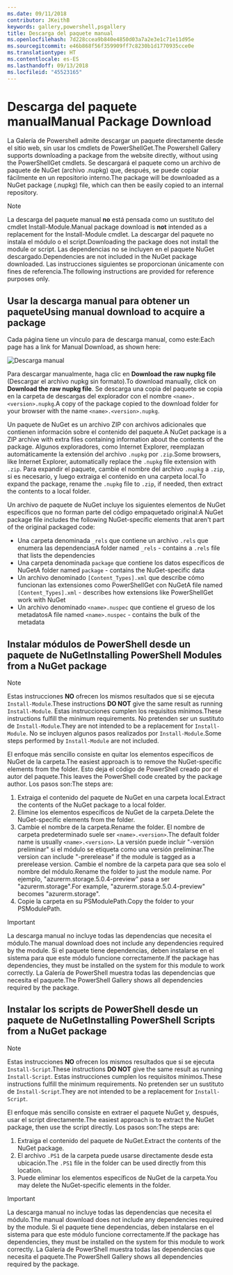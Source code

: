 ```yaml
---
ms.date: 09/11/2018
contributor: JKeithB
keywords: gallery,powershell,psgallery
title: Descarga del paquete manual
ms.openlocfilehash: 7d228ccea9b840e4850d03a7a2e3e1c71e11d95e
ms.sourcegitcommit: e46b868f56f359909ff7c8230b1d1770935cce0e
ms.translationtype: HT
ms.contentlocale: es-ES
ms.lasthandoff: 09/13/2018
ms.locfileid: "45523165"
---
```

# <a name="manual-package-download"></a><span data-ttu-id="c4c50-103">Descarga del paquete manual</span><span class="sxs-lookup"><span data-stu-id="c4c50-103">Manual Package Download</span></span>

<span data-ttu-id="c4c50-104">La Galería de Powershell admite descargar un paquete directamente desde el sitio web, sin usar los cmdlets de PowerShellGet.</span><span class="sxs-lookup"><span data-stu-id="c4c50-104">The Powershell Gallery supports downloading a package from the website directly, without using the PowerShellGet cmdlets.</span></span> <span data-ttu-id="c4c50-105">Se descargará el paquete como un archivo de paquete de NuGet (archivo .nupkg) que, después, se puede copiar fácilmente en un repositorio interno.</span><span class="sxs-lookup"><span data-stu-id="c4c50-105">The package will be downloaded as a NuGet package (.nupkg) file, which can then be easily copied to an internal repository.</span></span>

> [!NOTE]
> <span data-ttu-id="c4c50-106">La descarga del paquete manual **no** está pensada como un sustituto del cmdlet Install-Module.</span><span class="sxs-lookup"><span data-stu-id="c4c50-106">Manual package download is **not** intended as a replacement for the Install-Module cmdlet.</span></span>
> <span data-ttu-id="c4c50-107">La descargar del paquete no instala el módulo o el script.</span><span class="sxs-lookup"><span data-stu-id="c4c50-107">Downloading the package does not install the module or script.</span></span> <span data-ttu-id="c4c50-108">Las dependencias no se incluyen en el paquete NuGet descargado.</span><span class="sxs-lookup"><span data-stu-id="c4c50-108">Dependencies are not included in the NuGet package downloaded.</span></span> <span data-ttu-id="c4c50-109">Las instrucciones siguientes se proporcionan únicamente con fines de referencia.</span><span class="sxs-lookup"><span data-stu-id="c4c50-109">The following instructions are provided for reference purposes only.</span></span>

## <a name="using-manual-download-to-acquire-a-package"></a><span data-ttu-id="c4c50-110">Usar la descarga manual para obtener un paquete</span><span class="sxs-lookup"><span data-stu-id="c4c50-110">Using manual download to acquire a package</span></span>

<span data-ttu-id="c4c50-111">Cada página tiene un vínculo para de descarga manual, como este:</span><span class="sxs-lookup"><span data-stu-id="c4c50-111">Each page has a link for Manual Download, as shown here:</span></span>

![Descarga manual](../../Images/Manual_Item_Download.PNG)

<span data-ttu-id="c4c50-113">Para descargar manualmente, haga clic en **Download the raw nupkg file** (Descargar el archivo nupkg sin formato).</span><span class="sxs-lookup"><span data-stu-id="c4c50-113">To download manually, click on **Download the raw nupkg file**.</span></span> <span data-ttu-id="c4c50-114">Se descarga una copia del paquete se copia en la carpeta de descargas del explorador con el nombre `<name>.<version>.nupkg`.</span><span class="sxs-lookup"><span data-stu-id="c4c50-114">A copy of the package copied to the download folder for your browser with the name `<name>.<version>.nupkg`.</span></span>

<span data-ttu-id="c4c50-115">Un paquete de NuGet es un archivo ZIP con archivos adicionales que contienen información sobre el contenido del paquete.</span><span class="sxs-lookup"><span data-stu-id="c4c50-115">A NuGet package is a ZIP archive with extra files containing information about the contents of the package.</span></span> <span data-ttu-id="c4c50-116">Algunos exploradores, como Internet Explorer, reemplazan automáticamente la extensión del archivo `.nupkg` por `.zip`.</span><span class="sxs-lookup"><span data-stu-id="c4c50-116">Some browsers, like Internet Explorer, automatically replace the `.nupkg` file extension with `.zip`.</span></span> <span data-ttu-id="c4c50-117">Para expandir el paquete, cambie el nombre del archivo `.nupkg` a `.zip`, si es necesario, y luego extraiga el contenido en una carpeta local.</span><span class="sxs-lookup"><span data-stu-id="c4c50-117">To expand the package, rename the `.nupkg` file to `.zip`, if needed, then extract the contents to a local folder.</span></span>

<span data-ttu-id="c4c50-118">Un archivo de paquete de NuGet incluye los siguientes elementos de NuGet específicos que no forman parte del código empaquetado original:</span><span class="sxs-lookup"><span data-stu-id="c4c50-118">A NuGet package file includes the following NuGet-specific elements that aren't part of the original packaged code:</span></span>

- <span data-ttu-id="c4c50-119">Una carpeta denominada `_rels` que contiene un archivo `.rels` que enumera las dependencias</span><span class="sxs-lookup"><span data-stu-id="c4c50-119">A folder named `_rels` - contains a `.rels` file that lists the dependencies</span></span>
- <span data-ttu-id="c4c50-120">Una carpeta denominada `package` que contiene los datos específicos de NuGet</span><span class="sxs-lookup"><span data-stu-id="c4c50-120">A folder named `package` - contains the NuGet-specific data</span></span>
- <span data-ttu-id="c4c50-121">Un archivo denominado `[Content_Types].xml` que describe cómo funcionan las extensiones como PowerShellGet con NuGet</span><span class="sxs-lookup"><span data-stu-id="c4c50-121">A file named `[Content_Types].xml` - describes how extensions like PowerShellGet work with NuGet</span></span>
- <span data-ttu-id="c4c50-122">Un archivo denominado `<name>.nuspec` que contiene el grueso de los metadatos</span><span class="sxs-lookup"><span data-stu-id="c4c50-122">A file named `<name>.nuspec` - contains the bulk of the metadata</span></span>

## <a name="installing-powershell-modules-from-a-nuget-package"></a><span data-ttu-id="c4c50-123">Instalar módulos de PowerShell desde un paquete de NuGet</span><span class="sxs-lookup"><span data-stu-id="c4c50-123">Installing PowerShell Modules from a NuGet package</span></span>

> [!NOTE]
> <span data-ttu-id="c4c50-124">Estas instrucciones **NO** ofrecen los mismos resultados que si se ejecuta `Install-Module`.</span><span class="sxs-lookup"><span data-stu-id="c4c50-124">These instructions **DO NOT** give the same result as running `Install-Module`.</span></span> <span data-ttu-id="c4c50-125">Estas instrucciones cumplen los requisitos mínimos.</span><span class="sxs-lookup"><span data-stu-id="c4c50-125">These instructions fulfill the minimum requirements.</span></span> <span data-ttu-id="c4c50-126">No pretenden ser un sustituto de `Install-Module`.</span><span class="sxs-lookup"><span data-stu-id="c4c50-126">They are not intended to be a replacement for `Install-Module`.</span></span> <span data-ttu-id="c4c50-127">No se incluyen algunos pasos realizados por `Install-Module`.</span><span class="sxs-lookup"><span data-stu-id="c4c50-127">Some steps performed by `Install-Module` are not included.</span></span>

<span data-ttu-id="c4c50-128">El enfoque más sencillo consiste en quitar los elementos específicos de NuGet de la carpeta.</span><span class="sxs-lookup"><span data-stu-id="c4c50-128">The easiest approach is to remove the NuGet-specific elements from the folder.</span></span> <span data-ttu-id="c4c50-129">Esto deja el código de PowerShell creado por el autor del paquete.</span><span class="sxs-lookup"><span data-stu-id="c4c50-129">This leaves the PowerShell code created by the package author.</span></span> <span data-ttu-id="c4c50-130">Los pasos son:</span><span class="sxs-lookup"><span data-stu-id="c4c50-130">The steps are:</span></span>

1. <span data-ttu-id="c4c50-131">Extraiga el contenido del paquete de NuGet en una carpeta local.</span><span class="sxs-lookup"><span data-stu-id="c4c50-131">Extract the contents of the NuGet package to a local folder.</span></span>
2. <span data-ttu-id="c4c50-132">Elimine los elementos específicos de NuGet de la carpeta.</span><span class="sxs-lookup"><span data-stu-id="c4c50-132">Delete the NuGet-specific elements from the folder.</span></span>
3. <span data-ttu-id="c4c50-133">Cambie el nombre de la carpeta.</span><span class="sxs-lookup"><span data-stu-id="c4c50-133">Rename the folder.</span></span> <span data-ttu-id="c4c50-134">El nombre de carpeta predeterminado suele ser `<name>.<version>`.</span><span class="sxs-lookup"><span data-stu-id="c4c50-134">The default folder name is usually `<name>.<version>`.</span></span> <span data-ttu-id="c4c50-135">La versión puede incluir "-versión preliminar" si el módulo se etiqueta como una versión preliminar.</span><span class="sxs-lookup"><span data-stu-id="c4c50-135">The version can include "-prerelease" if the module is tagged as a prerelease version.</span></span> <span data-ttu-id="c4c50-136">Cambie el nombre de la carpeta para que sea solo el nombre del módulo.</span><span class="sxs-lookup"><span data-stu-id="c4c50-136">Rename the folder to just the module name.</span></span> <span data-ttu-id="c4c50-137">Por ejemplo, "azurerm.storage.5.0.4-preview" pasa a ser "azurerm.storage".</span><span class="sxs-lookup"><span data-stu-id="c4c50-137">For example, "azurerm.storage.5.0.4-preview" becomes "azurerm.storage".</span></span>
4. <span data-ttu-id="c4c50-138">Copie la carpeta en su PSModulePath.</span><span class="sxs-lookup"><span data-stu-id="c4c50-138">Copy the folder to your PSModulePath.</span></span>

> [!IMPORTANT]
> <span data-ttu-id="c4c50-139">La descarga manual no incluye todas las dependencias que necesita el módulo.</span><span class="sxs-lookup"><span data-stu-id="c4c50-139">The manual download does not include any dependencies required by the module.</span></span> <span data-ttu-id="c4c50-140">Si el paquete tiene dependencias, deben instalarse en el sistema para que este módulo funcione correctamente.</span><span class="sxs-lookup"><span data-stu-id="c4c50-140">If the package has dependencies, they must be installed on the system for this module to work correctly.</span></span> <span data-ttu-id="c4c50-141">La Galería de PowerShell muestra todas las dependencias que necesita el paquete.</span><span class="sxs-lookup"><span data-stu-id="c4c50-141">The PowerShell Gallery shows all dependencies required by the package.</span></span>

## <a name="installing-powershell-scripts-from-a-nuget-package"></a><span data-ttu-id="c4c50-142">Instalar los scripts de PowerShell desde un paquete de NuGet</span><span class="sxs-lookup"><span data-stu-id="c4c50-142">Installing PowerShell Scripts from a NuGet package</span></span>

> [!NOTE]
> <span data-ttu-id="c4c50-143">Estas instrucciones **NO** ofrecen los mismos resultados que si se ejecuta `Install-Script`.</span><span class="sxs-lookup"><span data-stu-id="c4c50-143">These instructions **DO NOT** give the same result as running `Install-Script`.</span></span> <span data-ttu-id="c4c50-144">Estas instrucciones cumplen los requisitos mínimos.</span><span class="sxs-lookup"><span data-stu-id="c4c50-144">These instructions fulfill the minimum requirements.</span></span> <span data-ttu-id="c4c50-145">No pretenden ser un sustituto de `Install-Script`.</span><span class="sxs-lookup"><span data-stu-id="c4c50-145">They are not intended to be a replacement for `Install-Script`.</span></span>

<span data-ttu-id="c4c50-146">El enfoque más sencillo consiste en extraer el paquete NuGet y, después, usar el script directamente.</span><span class="sxs-lookup"><span data-stu-id="c4c50-146">The easiest approach is to extract the NuGet package, then use the script directly.</span></span> <span data-ttu-id="c4c50-147">Los pasos son:</span><span class="sxs-lookup"><span data-stu-id="c4c50-147">The steps are:</span></span>

1. <span data-ttu-id="c4c50-148">Extraiga el contenido del paquete de NuGet.</span><span class="sxs-lookup"><span data-stu-id="c4c50-148">Extract the contents of the NuGet package.</span></span>
2. <span data-ttu-id="c4c50-149">El archivo `.PS1` de la carpeta puede usarse directamente desde esta ubicación.</span><span class="sxs-lookup"><span data-stu-id="c4c50-149">The `.PS1` file in the folder can be used directly from this location.</span></span>
3. <span data-ttu-id="c4c50-150">Puede eliminar los elementos específicos de NuGet de la carpeta.</span><span class="sxs-lookup"><span data-stu-id="c4c50-150">You may delete the NuGet-specific elements in the folder.</span></span>

> [!IMPORTANT]
> <span data-ttu-id="c4c50-151">La descarga manual no incluye todas las dependencias que necesita el módulo.</span><span class="sxs-lookup"><span data-stu-id="c4c50-151">The manual download does not include any dependencies required by the module.</span></span> <span data-ttu-id="c4c50-152">Si el paquete tiene dependencias, deben instalarse en el sistema para que este módulo funcione correctamente.</span><span class="sxs-lookup"><span data-stu-id="c4c50-152">If the package has dependencies, they must be installed on the system for this module to work correctly.</span></span> <span data-ttu-id="c4c50-153">La Galería de PowerShell muestra todas las dependencias que necesita el paquete.</span><span class="sxs-lookup"><span data-stu-id="c4c50-153">The PowerShell Gallery shows all dependencies required by the package.</span></span>

